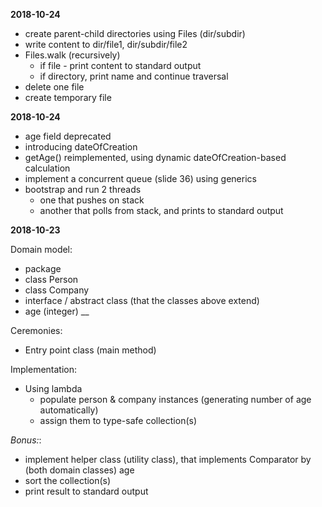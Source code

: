 <b>2018-10-24</b>

* create parent-child directories using Files (dir/subdir)
* write content to dir/file1, dir/subdir/file2
* Files.walk (recursively)
    * if file - print content to standard output
    * if directory, print name and continue traversal
* delete one file
* create temporary file

<b>2018-10-24</b>

* age field deprecated
* introducing dateOfCreation
* getAge() reimplemented, using dynamic dateOfCreation-based calculation
* implement a concurrent queue (slide 36) using generics
* bootstrap and run 2 threads
    * one that pushes on stack
    * another that polls from stack, and prints to standard output

<b>2018-10-23</b>

Domain model:
* package
* class Person
* class Company
* interface / abstract class (that the classes above extend)
* age (integer)
__

Ceremonies:
* Entry point class (main method)

Implementation:
* Using lambda
    * populate person & company instances (generating number of age automatically)
    * assign them to type-safe collection(s)

<i>Bonus:</i>:
* implement helper class (utility class), that implements Comparator by (both domain classes) age
* sort the collection(s)
* print result to standard output
